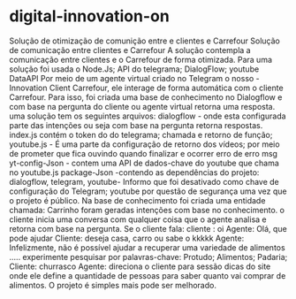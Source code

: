 # digital-innovation-on
Solução de otimização de comunição entre e clientes e Carrefour
Solução de comunicação entre clientes e Carrefour A solução contempla a comunicação entre clientes e o Carrefour de forma otimizada. 
Para uma solução foi usada o Node.Js; API do telegrama; DialogFlow; youtube DataAPI Por meio de um agente virtual criado no Telegram o nosso - Innovation Client Carrefour, ele interage de forma automática com o cliente Carrefour. 
Para isso, foi criada uma base de conhecimento no Dialogflow e com base na pergunta do cliente ou agente virtual retorna uma resposta. uma solução tem os seguintes arquivos: 
dialogflow - onde esta configurada parte das intenções ou seja com base na pergunta retorna respostas.
index.js contém o token do do telegrama; chamada e retorno de função; 
 youtube.js - É uma parte da configuração de retorno dos vídeos; por meio de prometer que fica ouvindo quando finalizar e ocorrer erro de erro msg 
yt-config-Json - contem uma API de dados-chave do youtube que chama no youtube.js 
package-Json -contendo as dependências do projeto: dialogflow, telegram, youtube- 
Informo que foi desativado como chave de configuração do Telegram; youtube por questão de segurança uma vez que o projeto é público. 
Na base de conhecimento foi criada uma entidade chamada: Carrinho foram geradas intenções com base no conhecimento. 
o cliente inicia uma conversa com qualquer coisa que o agente analisa e retorna com base na pergunta. Se o cliente fala: 
cliente : oi 
Agente: Olá, que pode ajudar 
Cliente: deseja casa, carro ou sabe o kkkkk 
Agente: Infelizmente, não é possível ajudar a recuperar uma variedade de alimentos ..... experimente pesquisar por palavras-chave: Protudo; Alimentos; Padaria;
Cliente: churrasco
Agente: direciona o cliente para sessão dicas do site onde ele define a quantidade de pessoas para saber quanto vai comprar de alimentos.
O projeto é simples mais pode ser melhorado.
